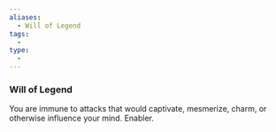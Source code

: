 ```yaml
---
aliases:
  - Will of Legend
tags:
  - 
type:
  - 
---
```

### Will of Legend

You are immune to attacks that would captivate, mesmerize, charm, or otherwise influence your mind. Enabler.